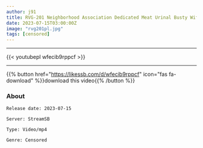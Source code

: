 ```yaml
---
author: j91
title: RVG-201 Neighborhood Association Dedicated Meat Urinal Busty Wife BEST VOL.1
date: 2023-07-15T03:00:00Z
image: "rvg201pl.jpg"
tags: [censored]
---
```

___

{{< youtubepl wfecib9rppcf >}}
___

{{% button href="https://likessb.com/d/wfecib9rppcf" icon="fas fa-download" %}}download this video{{% /button %}}
### About

`Release date: 2023-07-15`

`Server: StreamSB`

`Type: Video/mp4`

`Genre:	Censored`